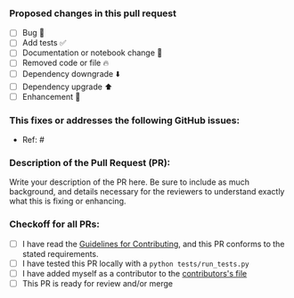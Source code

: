 ### Proposed changes in this pull request

- [ ] Bug :bug:
- [ ] Add tests :white_check_mark:
- [ ] Documentation or notebook change :memo:
- [ ] Removed code or file :fire:
- [ ] Dependency downgrade :arrow_down:
- [ ] Dependency upgrade :arrow_up:
- [ ] Enhancement :art:

### This fixes or addresses the following GitHub issues:

- Ref: #

### Description of the Pull Request (PR):

Write your description of the PR here. Be sure to include as much background,
and details necessary for the reviewers to understand exactly what this is
fixing or enhancing.


### Checkoff for all PRs:

- [ ] I have read the [Guidelines for Contributing](https://github.com/freeh4cker/emg_analyzer/blob/master/CONTRIBUTING.md), and this PR conforms to the stated requirements.
- [ ] I have tested this PR locally with a `python tests/run_tests.py`
- [ ] I have added myself as a contributor to the [contributors's file](https://github.com/freeh4cker/emg_analyzer/blob/master/CONTRIBUTORS.md)
- [ ] This PR is ready for review and/or merge
